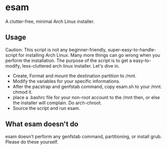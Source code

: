 # esam
A clutter-free, minimal Arch Linux installer.

## Usage
Caution: This script is not any beginner-friendly, super-easy-to-handle-script for installing Arch Linux. Many more things can go wrong when you perform the installation. The purpose of the script is to get a easy-to-modify, less-cluttered arch linux installer. Let's dive in.
* Create, Format and mount the destination partition to /mnt. 
* Modify the variables for your specific informations.
* After the pacstrap and genfstab command, copy esam.sh to your /mnt. chmod it. 
* place a .bashrc file for your non-root account to the /mnt then, or else the installer will complain. Do arch-chroot. 
* Source the script and run esam.

## What esam doesn't do
esam doesn't perform any genfstab command, partitioning, or install grub. Please do these yourself.
